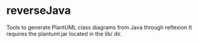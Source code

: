 # reverseJava
Tools to generate PlantUML class diagrams from Java through reflexion
It requires the plantuml.jar located in the lib/ dir.
